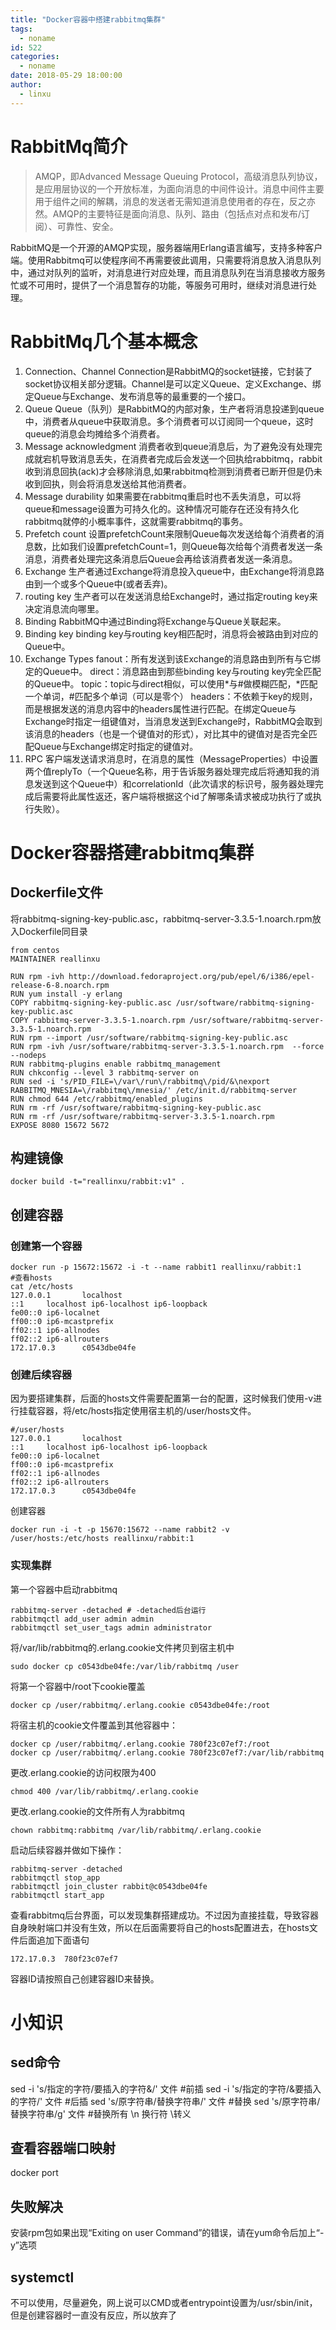 ```yaml
---
title: "Docker容器中搭建rabbitmq集群"
tags:
  - noname
id: 522
categories:
  - noname
date: 2018-05-29 18:00:00
author: 
  - linxu
---
```


# RabbitMq简介 #
>AMQP，即Advanced Message Queuing Protocol，高级消息队列协议，是应用层协议的一个开放标准，为面向消息的中间件设计。消息中间件主要用于组件之间的解耦，消息的发送者无需知道消息使用者的存在，反之亦然。AMQP的主要特征是面向消息、队列、路由（包括点对点和发布/订阅）、可靠性、安全。

RabbitMQ是一个开源的AMQP实现，服务器端用Erlang语言编写，支持多种客户端。使用Rabbitmq可以使程序间不再需要彼此调用，只需要将消息放入消息队列中，通过对队列的监听，对消息进行对应处理，而且消息队列在当消息接收方服务忙或不可用时，提供了一个消息暂存的功能，等服务可用时，继续对消息进行处理。

# RabbitMq几个基本概念 #
1. Connection、Channel
	Connection是RabbitMQ的socket链接，它封装了socket协议相关部分逻辑。Channel是可以定义Queue、定义Exchange、绑定Queue与Exchange、发布消息等的最重要的一个接口。
2. Queue
	Queue（队列）是RabbitMQ的内部对象，生产者将消息投递到queue中，消费者从queue中获取消息。多个消费者可以订阅同一个queue，这时queue的消息会均摊给多个消费者。
3. Message acknowledgment
	消费者收到queue消息后，为了避免没有处理完成就宕机导致消息丢失，在消费者完成后会发送一个回执给rabbitmq，rabbit收到消息回执(ack)才会移除消息,如果rabbitmq检测到消费者已断开但是仍未收到回执，则会将消息发送给其他消费者。
4. Message durability
	如果需要在rabbitmq重启时也不丢失消息，可以将queue和message设置为可持久化的。这种情况可能存在还没有持久化rabbitmq就停的小概率事件，这就需要rabbitmq的事务。
5. Prefetch count
	设置prefetchCount来限制Queue每次发送给每个消费者的消息数，比如我们设置prefetchCount=1，则Queue每次给每个消费者发送一条消息，消费者处理完这条消息后Queue会再给该消费者发送一条消息。
6. Exchange
	生产者通过Exchange将消息投入queue中，由Exchange将消息路由到一个或多个Queue中(或者丢弃)。
7. routing key
	生产者可以在发送消息给Exchange时，通过指定routing key来决定消息流向哪里。
8. Binding
	RabbitMQ中通过Binding将Exchange与Queue关联起来。
9. Binding key
	binding key与routing key相匹配时，消息将会被路由到对应的Queue中。
10. Exchange Types
	fanout：所有发送到该Exchange的消息路由到所有与它绑定的Queue中。
	direct：消息路由到那些binding key与routing key完全匹配的Queue中。
	topic：topic与direct相似，可以使用*与#做模糊匹配，*匹配一个单词，#匹配多个单词（可以是零个）
	headers：不依赖于key的规则，而是根据发送的消息内容中的headers属性进行匹配。在绑定Queue与Exchange时指定一组键值对，当消息发送到Exchange时，RabbitMQ会取到该消息的headers（也是一个键值对的形式），对比其中的键值对是否完全匹配Queue与Exchange绑定时指定的键值对。
11. RPC
	客户端发送请求消息时，在消息的属性（MessageProperties）中设置两个值replyTo（一个Queue名称，用于告诉服务器处理完成后将通知我的消息发送到这个Queue中）和correlationId（此次请求的标识号，服务器处理完成后需要将此属性返还，客户端将根据这个id了解哪条请求被成功执行了或执行失败）。

# Docker容器搭建rabbitmq集群 #
## Dockerfile文件 ##
将rabbitmq-signing-key-public.asc，rabbitmq-server-3.3.5-1.noarch.rpm放入Dockerfile同目录
```
from centos
MAINTAINER reallinxu

RUN rpm -ivh http://download.fedoraproject.org/pub/epel/6/i386/epel-release-6-8.noarch.rpm
RUN yum install -y erlang
COPY rabbitmq-signing-key-public.asc /usr/software/rabbitmq-signing-key-public.asc
COPY rabbitmq-server-3.3.5-1.noarch.rpm /usr/software/rabbitmq-server-3.3.5-1.noarch.rpm
RUN rpm --import /usr/software/rabbitmq-signing-key-public.asc
RUN rpm -ivh /usr/software/rabbitmq-server-3.3.5-1.noarch.rpm  --force --nodeps
RUN rabbitmq-plugins enable rabbitmq_management
RUN chkconfig --level 3 rabbitmq-server on
RUN sed -i 's/PID_FILE=\/var\/run\/rabbitmq\/pid/&\nexport RABBITMQ_MNESIA=\/rabbitmq\/mnesia/' /etc/init.d/rabbitmq-server
RUN chmod 644 /etc/rabbitmq/enabled_plugins
RUN rm -rf /usr/software/rabbitmq-signing-key-public.asc
RUN rm -rf /usr/software/rabbitmq-server-3.3.5-1.noarch.rpm
EXPOSE 8080 15672 5672
```
## 构建镜像 ##
```
docker build -t="reallinxu/rabbit:v1" .
```
## 创建容器 ##
### 创建第一个容器 ###
```
docker run -p 15672:15672 -i -t --name rabbit1 reallinxu/rabbit:1 
#查看hosts
cat /etc/hosts
127.0.0.1       localhost
::1     localhost ip6-localhost ip6-loopback
fe00::0 ip6-localnet
ff00::0 ip6-mcastprefix
ff02::1 ip6-allnodes
ff02::2 ip6-allrouters
172.17.0.3      c0543dbe04fe
```

### 创建后续容器 ###
因为要搭建集群，后面的hosts文件需要配置第一台的配置，这时候我们使用-v进行挂载容器，将/etc/hosts指定使用宿主机的/user/hosts文件。
```
#/user/hosts
127.0.0.1       localhost
::1     localhost ip6-localhost ip6-loopback
fe00::0 ip6-localnet
ff00::0 ip6-mcastprefix
ff02::1 ip6-allnodes
ff02::2 ip6-allrouters
172.17.0.3      c0543dbe04fe
```
创建容器
```
docker run -i -t -p 15670:15672 --name rabbit2 -v /user/hosts:/etc/hosts reallinxu/rabbit:1 
```

### 实现集群 ###
第一个容器中启动rabbitmq
```
rabbitmq-server -detached # -detached后台运行
rabbitmqctl add_user admin admin
rabbitmqctl set_user_tags admin administrator
```
将/var/lib/rabbitmq的.erlang.cookie文件拷贝到宿主机中
```
sudo docker cp c0543dbe04fe:/var/lib/rabbitmq /user
```
将第一个容器中/root下cookie覆盖
```
docker cp /user/rabbitmq/.erlang.cookie c0543dbe04fe:/root
```
将宿主机的cookie文件覆盖到其他容器中：
```
docker cp /user/rabbitmq/.erlang.cookie 780f23c07ef7:/root
docker cp /user/rabbitmq/.erlang.cookie 780f23c07ef7:/var/lib/rabbitmq
```
更改.erlang.cookie的访问权限为400
```
chmod 400 /var/lib/rabbitmq/.erlang.cookie
```
更改.erlang.cookie的文件所有人为rabbitmq
```
chown rabbitmq:rabbitmq /var/lib/rabbitmq/.erlang.cookie
```
启动后续容器并做如下操作：
```
rabbitmq-server -detached
rabbitmqctl stop_app
rabbitmqctl join_cluster rabbit@c0543dbe04fe
rabbitmqctl start_app
```
查看rabbitmq后台界面，可以发现集群搭建成功。不过因为直接挂载，导致容器自身映射端口并没有生效，所以在后面需要将自己的hosts配置进去，在hosts文件后面追加下面语句
```
172.17.0.3	780f23c07ef7
```
容器ID请按照自己创建容器ID来替换。

# 小知识 #
## sed命令 ##
sed -i 's/指定的字符/要插入的字符&/'  文件  #前插
sed -i 's/指定的字符/&要插入的字符/'  文件  #后插
sed 's/原字符串/替换字符串/' 文件			#替换
sed 's/原字符串/替换字符串/g' 文件			#替换所有
\n 换行符  \转义

## 查看容器端口映射 ##
docker port <NAME>

## 失败解决 ##
安装rpm包如果出现“Exiting on user Command”的错误，请在yum命令后加上“-y”选项

## systemctl ##
不可以使用，尽量避免，网上说可以CMD或者entrypoint设置为/usr/sbin/init，但是创建容器时一直没有反应，所以放弃了